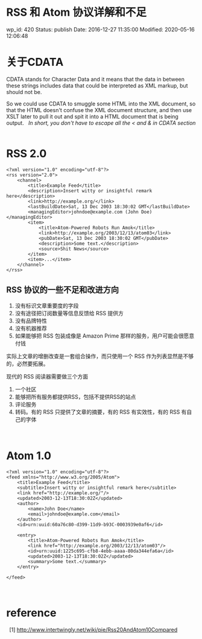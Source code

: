 # RSS 和 Atom 协议详解和不足


wp_id: 420
Status: publish
Date: 2016-12-27 11:35:00
Modified: 2020-05-16 12:06:48


# 关于CDATA

CDATA stands for Character Data and it means that the data in between these strings includes data that could be interpreted as XML markup, but should not be.

So we could use CDATA to smuggle some HTML into the XML document, so that the HTML doesn't confuse the XML document structure, and then use XSLT later to pull it out and spit it into a HTML document that is being output.
 
*In short, you don't have to escape all the < and & in CDATA section*
 
# RSS 2.0

```
<?xml version="1.0" encoding="utf-8"?>
<rss version="2.0">
    <channel>
        <title>Example Feed</title>
        <description>Insert witty or insightful remark here</description>
        <link>http://example.org/</link>
        <lastBuildDate>Sat, 13 Dec 2003 18:30:02 GMT</lastBuildDate>
        <managingEditor>johndoe@example.com (John Doe)</managingEditor>
        <item>
            <title>Atom-Powered Robots Run Amok</title>
            <link>http://example.org/2003/12/13/atom03</link>
            <pubDate>Sat, 13 Dec 2003 18:30:02 GMT</pubDate>
            <description>Some text.</description>
            <source>Shit News</source>
        </item>
        <item>...</item>
    </channel>
</rss>
```

## RSS 协议的一些不足和改进方向

1. 没有标识文章重要度的字段
2. 没有途径把订阅数量等信息反馈给 RSS 提供方
3. 没有品牌特性
4. 没有机器推荐
5. 如果能够把 RSS 包装成像是 Amazon Prime 那样的服务，用户可能会很愿意付钱

实际上文章的增删改查是一套组合操作，而只使用一个 RSS 作为列表显然是不够的，必然要拓展。

现代的 RSS 阅读器需要做三个方面

1. 一个社区
2. 能够把所有服务都提供RSS，包括不提供RSS的站点
3. 评论服务
4. 转码。有的 RSS 只提供了文章的摘要，有的 RSS 有实效性，有的 RSS 有自己的字体


 
 
# Atom 1.0

```
<?xml version="1.0" encoding="utf-8"?>
<feed xmlns="http://www.w3.org/2005/Atom">
    <title>Example Feed</title>
    <subtitle>Insert witty or insightful remark here</subtitle>
    <link href="http://example.org/"/>
    <updated>2003-12-13T18:30:02Z</updated>
    <author>
        <name>John Doe</name>
        <email>johndoe@example.com</email>
    </author>
    <id>urn:uuid:60a76c80-d399-11d9-b93C-0003939e0af6</id>
 
    <entry>
        <title>Atom-Powered Robots Run Amok</title>
        <link href="http://example.org/2003/12/13/atom03"/>
        <id>urn:uuid:1225c695-cfb8-4ebb-aaaa-80da344efa6a</id>
        <updated>2003-12-13T18:30:02Z</updated>
        <summary>Some text.</summary>
    </entry>
 
</feed>
```
 
# reference
 
[1] http://www.intertwingly.net/wiki/pie/Rss20AndAtom10Compared